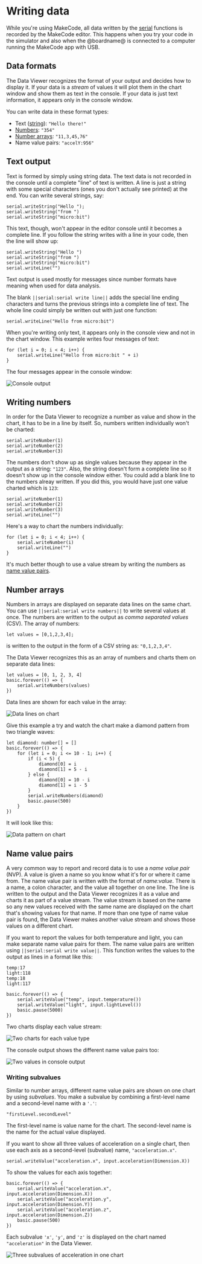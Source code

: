 # Writing data

While you're using MakeCode, all data written by the [serial](/reference/serial) functions is recorded by the MakeCode editor. This happens when you try your code in the simulator and also when the @boardname@ is connected to a computer running the MakeCode app with USB.

## Data formats

The Data Viewer recognizes the format of your output and decides how to display it. If your data is a _stream_ of values it will plot them in the chart window and show them as text in the console. If your data is just text information, it appears only in the console window.

You can write data in these format types:

* Text ([string](/types/string)): `"Hello there!"`
* [Numbers](/types/number): `"354"`
* [Number arrays](/types/array): `"11,3,45,76"`
* Name value pairs: `"accelY:956"`

## Text output

Text is formed by simply using string data. The text data is not recorded in the console until a complete "line" of text is written. A line is just a string with some special characters (ones you don't actually see printed) at the end. You can write several strings, say:

```block
serial.writeString("Hello ");
serial.writeString("from ")
serial.writeString("micro:bit")
```

This text, though, won't appear in the editor console until it becomes a complete line. If you follow the string writes with a line in your code, then the line will show up:

```block
serial.writeString("Hello ")
serial.writeString("from ")
serial.writeString("micro:bit")
serial.writeLine("")
```

Text output is used mostly for messages since number formats have meaning when used for data analysis.

The blank ``||serial:serial write line||`` adds the special line ending characters and turns the previous strings into a complete line of text. The whole line could simply be written out with just one function:

```block
serial.writeLine("Hello from micro:bit")
```

When you're writing only text, it appears only in the console view and not in the chart window. This example writes four messages of text:

```block
for (let i = 0; i < 4; i++) {
    serial.writeLine("Hello from micro:bit " + i)
}
```

The four messages appear in the console window:

![Console output](/static/mb/device/data-analysis/console-output.jpg)

## Writing numbers

In order for the Data Viewer to recognize a number as value and show in the chart, it has to be in a line by itself. So, numbers written individually won't be charted:

```block
serial.writeNumber(1)
serial.writeNumber(2)
serial.writeNumber(3)
```

The numbers don't show up as single values because they appear in the output as a string: `"123"`. Also, the string doesn't form a complete line so it doesn't show up in the console window either. You could add a blank line to the numbers alreay written. If you did this, you would have just one value charted which is `123`:

```block
serial.writeNumber(1)
serial.writeNumber(2)
serial.writeNumber(3)
serial.writeLine("")
```

Here's a way to chart the numbers individually:

```block
for (let i = 0; i < 4; i++) {
    serial.writeNumber(i)
    serial.writeLine("")
}
```

It's much better though to use a value stream by writing the numbers as [name value pairs](#name-value-pairs).

## Number arrays

Numbers in arrays are displayed on separate data lines on the same chart. You can use ``||serial:serial write numbers||`` to write several values at once. The numbers are written to the output as _comma separated values_ (CSV). The array of numbers:

```block
let values = [0,1,2,3,4];
```

is written to the output in the form of a CSV string as: `"0,1,2,3,4"`.

The Data Viewer recognizes this as an array of numbers and charts them on separate data lines:

```block
let values = [0, 1, 2, 3, 4]
basic.forever(() => {
    serial.writeNumbers(values)
})
```

Data lines are shown for each value in the array:

![Data lines on chart](/static/mb/device/data-analysis/data-lines.jpg)

Give this example a try and watch the chart make a diamond pattern from two triangle waves:

```blocks
let diamond: number[] = []
basic.forever(() => {
    for (let i = 0; i <= 10 - 1; i++) {
        if (i < 5) {
            diamond[0] = i
            diamond[1] = 5 - i
        } else {
            diamond[0] = 10 - i
            diamond[1] = i - 5
        }
        serial.writeNumbers(diamond)
        basic.pause(500)
    }
})
```

It will look like this:

![Data pattern on chart](/static/mb/device/data-analysis/diamond-chart.jpg)

## Name value pairs

A very common way to report and record data is to use a _name value pair_ (NVP). A value is given a name so you know what it's for or where it came from. The name value pair is written with the format of _name:value_. There is a name, a colon character, and the value all together on one line. The line is written to the output and the Data Viewer recognizes it as a value and charts it as part of a value stream. The value stream is based on the name so any new values received with the same name are displayed on the chart that's showing values for that name. If more than one type of name value pair is found, the Data Viewer makes another value stream and shows those values on a different chart.

If you want to report the values for both temperature and light, you can make separate name value pairs for them. The name value pairs are written using ``||serial:serial write value||``. This function writes the values to the output as lines in a format like this:

```
temp:17
light:118
temp:18
light:117
```

```blocks
basic.forever(() => {
    serial.writeValue("temp", input.temperature())
    serial.writeValue("light", input.lightLevel())
    basic.pause(5000)
})
```

Two charts display each value stream:

![Two charts for each value type](/static/mb/device/data-analysis/two-value-chart.jpg)

The console output shows the different name value pairs too:

![Two values in console output](/static/mb/device/data-analysis/two-value-console.jpg)

### Writing subvalues

Similar to number arrays, different name value pairs are shown on one chart by using _subvalues_. You make a subvalue by combining a first-level name and a second-level name with a `'.'`:

``"firstLevel.secondLevel"``

The first-level name is value name for the chart. The second-level name is the name for the actual value displayed.

If you want to show all three values of acceleration on a single chart, then use each axis as a second-level (subvalue) name, ``"acceleration.x"``.

```block
serial.writeValue("acceleration.x", input.acceleration(Dimension.X))
```

To show the values for each axis together:

```blocks
basic.forever(() => {
    serial.writeValue("acceleration.x", input.acceleration(Dimension.X))
    serial.writeValue("acceleration.y", input.acceleration(Dimension.Y))
    serial.writeValue("acceleration.z", input.acceleration(Dimension.Z))
    basic.pause(500)
}) 
```

Each subvalue ``'x'``, ``'y'``, and ``'z'`` is displayed on the chart named ``"acceleration"`` in the Data Viewer.

![Three subvalues of acceleration in one chart](/static/mb/device/data-analysis/combined-values.jpg)